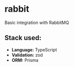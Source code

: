 # rabbit
Basic integration with RabbitMQ

## Stack used:
- **Language:** TypeScript
- **Validation:** zod
- **ORM:** Prisma
